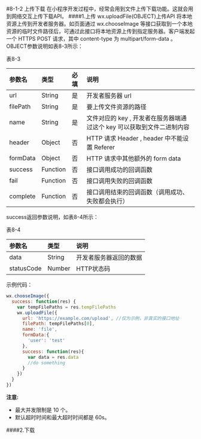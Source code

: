 #8-1-2 上传下载
在小程序开发过程中，经常会用到文件上传下载功能。这就会用到网络交互上传下载API。
####1.上传
wx.uploadFile(OBJECT)上传API
将本地资源上传到开发者服务器。如页面通过 wx.chooseImage 等接口获取到一个本地资源的临时文件路径后，可通过此接口将本地资源上传到指定服务器。客户端发起一个 HTTPS POST 请求，其中 content-type 为 multipart/form-data 。
OBJECT参数说明如表8-3所示：

表8-3

| 参数名 | 类型 | 必填 | 说明 |
| :--- | :--- | :--- | :--- |
| url | String | 是 | 开发者服务器 url |
| filePath | String | 是 | 要上传文件资源的路径 |
| name | String | 是 | 文件对应的 key , 开发者在服务器端通过这个 key 可以获取到文件二进制内容 |
| header | Object | 否 | HTTP 请求 Header , header 中不能设置 Referer |
| formData | Object | 否 | HTTP 请求中其他额外的 form data |
| success | Function | 否 | 接口调用成功的回调函数 |
| fail | Function | 否 | 接口调用失败的回调函数 |
| complete | Function | 否 | 接口调用结束的回调函数（调用成功、失败都会执行） |

success返回参数说明，如表8-4所示：

表8-4

| 参数名 | 类型 | 说明 |
| :--- | :--- | :--- |
| data | String | 开发者服务器返回的数据 |
| statusCode | Number | HTTP状态码 |

示例代码：


```js
wx.chooseImage({
  success: function(res) {
    var tempFilePaths = res.tempFilePaths
    wx.uploadFile({
      url: 'https://example.com/upload', //仅为示例，非真实的接口地址
      filePath: tempFilePaths[0],
      name: 'file',
      formData:{
        'user': 'test'
      },
      success: function(res){
        var data = res.data
        //do something
      }
    })
  }
})
```
**注意:**

* 最大并发限制是 10 个。
* 默认超时时间和最大超时时间都是 60s。


####2.下载
